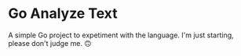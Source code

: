 # Go Analyze Text

A simple Go project to expetiment with the language. I'm just starting, please don't judge me. :upside_down_face:
